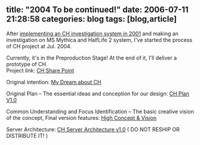 title: "2004 To be continued!"
date: 2006-07-11 21:28:58
categories: blog
tags: [blog,article]
---
After [implementing an  CH investigation system in 2001](http://xiaop.cnblogs.com/admin/ch2002.htm) and making an investigation on MS Mythica and HalfLife 2 system, I've started the process of CH project at Jul. 2004.  
  
Currently, it's in the Preproduction Stage! At the end of it, I'll deliver a prototype of CH.     
Project link: [CH Share Point](http://ch:ch@www.ch-origin.com/ChangHe%20Group/)  

Original intention: [My Dream about CH](http://www.xf-utpcb.com/xiaop/MyProjects/CH2004/CHDream.pdf)  
  
Original Plan – The essential ideas and conception for our design: [CH Plan V1.0](http://www.xf-utpcb.com/xiaop/MyProjects/CH2004/CH%20Plan%20V1.0.pdf)  
  
Common Understanding and Focus Identification – The basic creative vision of the concept, Final version features: [High Concept & Vision](http://www.xf-utpcb.com/xiaop/MyProjects/CH2004/High%20Concept%2020041115_v1.pdf)  
  
Server Architecture: [CH Server Architecture v1.0](http://www.xf-utpcb.com/xiaop/MyProjects/CH2004/CH%20Server%20Architecture%20v1.0.pdf) ( DO NOT RESHIP OR DISTRIBUTE IT! )